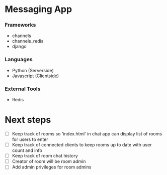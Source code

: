 # Messaging App #
### Frameworks ###
* channels
* channels_redis
* django

### Languages ###
* Python (Serverside)
* Javascript (Clientside)

### External Tools ###
* Redis 

# Next steps
- [ ] Keep track of rooms so 'index.html' in chat app can display list of rooms for users to enter
- [ ] Keep track of connected clients to keep rooms up to date with user count and info
- [ ] Keep track of room chat history
- [ ] Creator of room will be room admin
- [ ] Add admin privileges for room admins
